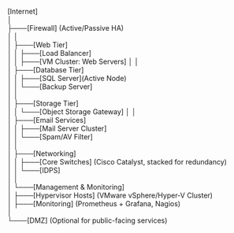 [Internet]  
│  
├───[Firewall] (Active/Passive HA)  
│   │  
│   ├───[Web Tier]  
│   │   ├───[Load Balancer]  
│   │   ├───[VM Cluster: Web Servers] 
│   │  
│   ├───[Database Tier]  
│   │   ├───[SQL Server](Active Node)  
│   │   └───[Backup Server]  
│   │  
│   ├───[Storage Tier]    
│   │   └───[Object Storage Gateway] 
│   │  
│   ├───[Email Services]  
│   │   ├───[Mail Server Cluster]   
│   │   └───[Spam/AV Filter]  
│   │  
│   ├───[Networking]  
│   │   ├───[Core Switches] (Cisco Catalyst, stacked for redundancy)   
│   │   └───[IDPS]  
│   │  
│   └───[Management & Monitoring]  
│       ├───[Hypervisor Hosts] (VMware vSphere/Hyper-V Cluster)  
│       ├───[Monitoring] (Prometheus + Grafana, Nagios)  
│  
└───[DMZ] (Optional for public-facing services)

